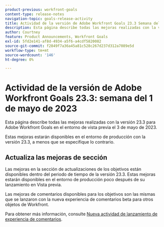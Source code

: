 ```yaml
---
product-previous: workfront-goals
content-type: release-notes
navigation-topic: goals-release-activity
title: Actividad de la versión de Adobe Workfront Goals 23.3 Semana del 1 de mayo de 2023
description: Esta página describe todas las mejoras realizadas con la versión 23.3 para Adobe Workfront Goals en el entorno de vista previa. Estas mejoras estarán disponibles en el entorno de producción el 1 de mayo de 2023.
author: Courtney
feature: Product Announcements, Workfront Goals
exl-id: 5fd2e141-af8d-4934-a5f6-a4cdf5820082
source-git-commit: f2849f7a36a45a81c528c267d237d312a7089e5d
workflow-type: tm+mt
source-wordcount: '146'
ht-degree: 0%

---
```


# Actividad de la versión de Adobe Workfront Goals 23.3: semana del 1 de mayo de 2023

Esta página describe todas las mejoras realizadas con la versión 23.3 para Adobe Workfront Goals en el entorno de vista previa el 3 de mayo de 2023.

Estas mejoras estarán disponibles en el entorno de producción con la versión 23.3, a menos que se especifique lo contrario.

## Actualiza las mejoras de sección

Las mejoras en la sección de actualizaciones de los objetivos están disponibles dentro del periodo de tiempo de la versión 23.3. Estas mejoras estarán disponibles en el entorno de producción poco después de su lanzamiento en Vista previa.

Las mejoras de comentarios disponibles para los objetivos son las mismas que se lanzaron con la nueva experiencia de comentarios beta para otros objetos de Workfront.

Para obtener más información, consulte [Nueva actividad de lanzamiento de experiencia de comentarios](/help/quicksilver/product-announcements/betas/new-commenting-experience-beta/new-commenting-beta-experience-release-activity.md).
